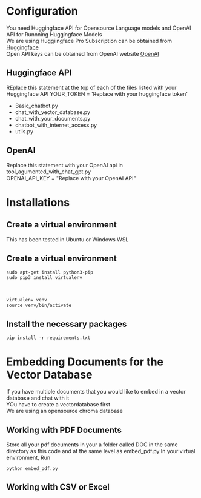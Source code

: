 # Configuration
You need Huggingface API for Opensource Language models and OpenAI API for Runnning Huggingface Models <br>
We are using Huggiingface Pro Subscription can be obtained from [Huggingface](https://huggingface.co/blog/inference-pro) <br>
Open API keys can be obtained from OpenAI website [OpenAI](https://openai.com/) <br>
## Huggingface API
REplace this statement at the top of each of the files listed with your Huggingface API
YOUR_TOKEN = 'Replace with your huggingface token'
- Basic_chatbot.py
- chat_with_vector_database.py
- chat_with_your_documents.py
- chatbot_with_internet_access.py
- utils.py

## OpenAI
Replace this statement with your OpenAI api in tool_agumented_with_chat_gpt.py <br>
OPENAI_API_KEY = "Replace with your OpenAI API"



# Installations
## Create a virtual environment
This has been tested in Ubuntu or Windows WSL
## Create a virtual environment
````
sudo apt-get install python3-pip 
sudo pip3 install virtualenv
````

<br>

````
virtualenv venv
source venv/bin/activate
````

## Install the necessary packages
````
pip install -r requirements.txt 
````

# Embedding Documents for the Vector Database
If you have multiple documents that you would like to  embed in a vector database and chat with it <br>
YOu have to create a vectordatabase first <br>
We are using an opensource chroma database <br>

## Working with PDF Documents
Store all your pdf documents in your a folder called DOC in the same directory as this code and at the same level as embed_pdf.py
In your virtual environment, Run
````
python embed_pdf.py
````

## Working with CSV or Excel
